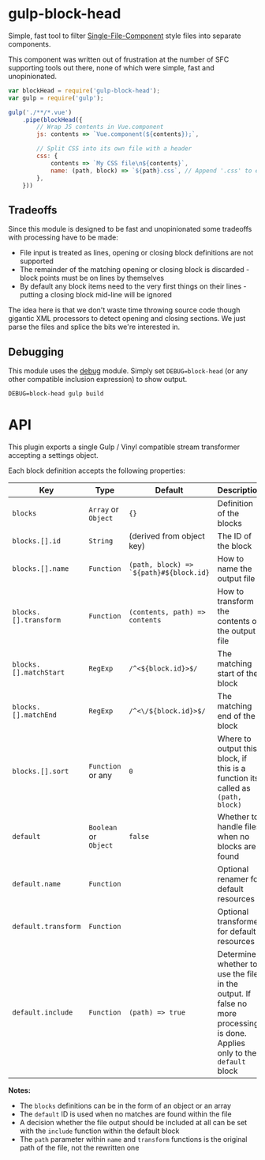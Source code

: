 gulp-block-head
===============
Simple, fast tool to filter [Single-File-Component](https://vuejs.org/v2/guide/single-file-components.html) style files into separate components.

This component was written out of frustration at the number of SFC supporting tools out there, none of which were simple, fast and unopinionated.



```javascript
var blockHead = require('gulp-block-head');
var gulp = require('gulp');

gulp('./**/*.vue')
	.pipe(blockHead({
		// Wrap JS contents in Vue.component
		js: contents => `Vue.component(${contents});`, 

		// Split CSS into its own file with a header
		css: {
			contents => `My CSS file\n${contents}`,
			name: (path, block) => `${path}.css`, // Append '.css' to end of input file name (e.g. myComponent.vue -> myComponent.vue.css)
		},
	}))
```


Tradeoffs
---------
Since this module is designed to be fast and unopinionated some tradeoffs with processing have to be made:

* File input is treated as lines, opening or closing block definitions are not supported
* The remainder of the matching opening or closing block is discarded - block points must be on lines by themselves
* By default any block items need to the very first things on their lines - putting a closing block mid-line will be ignored

The idea here is that we don't waste time throwing source code though gigantic XML processors to detect opening and closing sections. We just parse the files and splice the bits we're interested in.


Debugging
---------
This module uses the [debug](https://github.com/visionmedia/debug) module. Simply set `DEBUG=block-head` (or any other compatible inclusion expression) to show output.

```
DEBUG=block-head gulp build
```


API
===
This plugin exports a single Gulp / Vinyl compatible stream transformer accepting a settings object.


Each block definition accepts the following properties:

| Key                    | Type                  | Default                                            | Description                                      |
|------------------------|-----------------------|----------------------------------------------------|--------------------------------------------------|
| `blocks`               | `Array` or `Object`   | `{}`                                               | Definition of the blocks                         |
| `blocks.[].id`         | `String`              | (derived from object key)                          | The ID of the block                              |
| `blocks.[].name`       | `Function`            | <code>(path, block) => `${path}#${block.id}</code> | How to name the output file                      |
| `blocks.[].transform`  | `Function`            | <code>(contents, path) => contents</code>          | How to transform the contents of the output file |
| `blocks.[].matchStart` | `RegExp`              | `/^<${block.id}>$/`                                | The matching start of the block                  |
| `blocks.[].matchEnd`   | `RegExp`              | `/^<\/${block.id}>$/`                              | The matching end of the block                    |
| `blocks.[].sort`       | `Function` or any     | `0`                                                | Where to output this block, if this is a function its called as `(path, block)` |
| `default`              | `Boolean` or `Object` | `false`                                            | Whether to handle files when no blocks are found |
| `default.name`         | `Function`            |                                                    | Optional renamer for default resources           |
| `default.transform`    | `Function`            |                                                    | Optional transformer for default resources       |
| `default.include`      | `Function`            | <code>(path) => true</code>                        | Determine whether to use the file in the output. If false no more processing is done. Applies only to the `default` block |


**Notes:**

* The `blocks` definitions can be in the form of an object or an array
* The `default` ID is used when no matches are found within the file
* A decision whether the file output should be included at all can be set with the `include` function within the default block
* The `path` parameter within `name` and `transform` functions is the original path of the file, not the rewritten one
